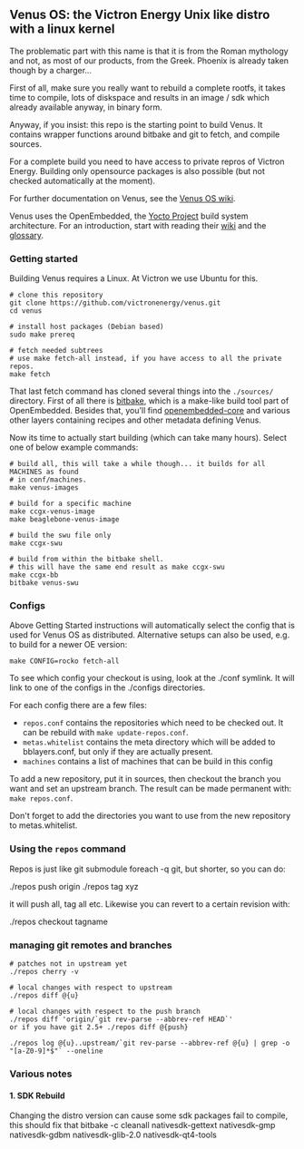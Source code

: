 ## Venus OS: the Victron Energy Unix like distro with a linux kernel

The problematic part with this name is that it is from the Roman
mythology and not, as most of our products, from the Greek. Phoenix
is already taken though by a charger...

First of all, make sure you really want to rebuild a complete rootfs,
it takes time to compile, lots of diskspace and results in an
image / sdk which already available anyway, in binary form.

Anyway, if you insist: this repo is the starting point to build Venus.
It contains wrapper functions around bitbake and git to fetch, and
compile sources.

For a complete build you need to have access to private repros of Victron
Energy. Building only opensource packages is also possible (but not checked
automatically at the moment).

For further documentation on Venus, see the
[Venus OS wiki](https://github.com/victronenergy/venus/wiki).

Venus uses the OpenEmbedded, the [Yocto Project](https://www.yoctoproject.org/)
build system architecture. For an introduction, start with reading their
[wiki](https://wiki.yoctoproject.org/wiki/) and
the [glossary](https://wiki.yoctoproject.org/wiki/Glossary).

### Getting started
Building Venus requires a Linux. At Victron we use Ubuntu for this.

```
# clone this repository
git clone https://github.com/victronenergy/venus.git
cd venus

# install host packages (Debian based)
sudo make prereq

# fetch needed subtrees
# use make fetch-all instead, if you have access to all the private repos.
make fetch
```

That last fetch command has cloned several things into the `./sources/`
directory. First of all there is [bitbake](https://github.com/openembedded/bitbake),
which is a make-like build tool part of OpenEmbedded. Besides that, you'll find
[openembedded-core](https://github.com/openembedded/openembedded-core/) and
various other layers containing recipes and other metadata defining Venus.

Now its time to actually start building (which can take many hours). Select one
of below example commands:
```
# build all, this will take a while though... it builds for all MACHINES as found
# in conf/machines.
make venus-images

# build for a specific machine
make ccgx-venus-image
make beaglebone-venus-image

# build the swu file only
make ccgx-swu

# build from within the bitbake shell.
# this will have the same end result as make ccgx-swu
make ccgx-bb
bitbake venus-swu
```

### Configs
Above Getting Started instructions will automatically select the config that is
used for Venus OS as distributed. Alternative setups can also be used, e.g. to
build for a newer OE version:

    make CONFIG=rocko fetch-all

To see which config your checkout is using, look at the ./conf symlink. It
will link to one of the configs in the ./configs directories.

For each config there are a few files:

- `repos.conf` contains the repositories which need to be checked out. It can be
rebuild with `make update-repos.conf`.
- `metas.whitelist` contains the meta directory which will be added to
bblayers.conf, but only if they are actually present.
- `machines` contains a list of machines that can be build in this config

To add a new repository, put it in sources, then checkout the branch you want and
set an upstream branch. The result can be made permanent with: `make repos.conf`.

Don't forget to add the directories you want to use from the new repository to
metas.whitelist.

### Using the `repos` command
Repos is just like git submodule foreach -q git, but shorter,
so you can do:

./repos push origin
./repos tag xyz

it will push all, tag all etc. Likewise you can revert to a certain
revision with:

./repos checkout tagname

### managing git remotes and branches

```
# patches not in upstream yet
./repos cherry -v

# local changes with respect to upstream
./repos diff @{u}

# local changes with respect to the push branch
./repos diff 'origin/`git rev-parse --abbrev-ref HEAD`'
or if you have git 2.5+ ./repos diff @{push}

./repos log @{u}..upstream/`git rev-parse --abbrev-ref @{u} | grep -o "[a-Z0-9]*$"` --oneline
````

### Various notes

#### 1. SDK Rebuild
Changing the distro version can cause some sdk packages fail to compile, this should fix that
bitbake -c cleanall nativesdk-gettext nativesdk-gmp nativesdk-gdbm nativesdk-glib-2.0 nativesdk-qt4-tools
